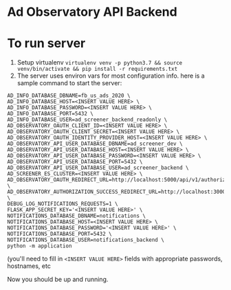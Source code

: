 # Ad Observatory API Backend

# To run server
1. Setup virtualenv `virtualenv venv -p python3.7 && source venv/bin/activate && pip install -r requirements.txt`
2. The server uses environ vars for most configuration info. here is a sample command to start the server:
```
AD_INFO_DATABASE_DBNAME=fb_us_ads_2020 \
AD_INFO_DATABASE_HOST=<INSERT VALUE HERE> \
AD_INFO_DATABASE_PASSWORD=<INSERT VALUE HERE> \
AD_INFO_DATABASE_PORT=5432 \
AD_INFO_DATABASE_USER=ad_screener_backend_readonly \
AD_OBSERVATORY_OAUTH_CLIENT_ID=<INSERT VALUE HERE> \
AD_OBSERVATORY_OAUTH_CLIENT_SECRET=<INSERT VALUE HERE> \
AD_OBSERVATORY_OAUTH_IDENTITY_PROVIDER_HOST=<INSERT VALUE HERE> \
AD_OBSERVATORY_API_USER_DATABASE_DBNAME=ad_screener_dev \
AD_OBSERVATORY_API_USER_DATABASE_HOST=<INSERT VALUE HERE> \
AD_OBSERVATORY_API_USER_DATABASE_PASSWORD=<INSERT VALUE HERE> \
AD_OBSERVATORY_API_USER_DATABASE_PORT=5432 \
AD_OBSERVATORY_API_USER_DATABASE_USER=ad_screener_backend \
AD_SCREENER_ES_CLUSTER=<INSERT VALUE HERE> \
AD_OBSERVATORY_OAUTH_REDIRECT_URL=http://localhost:5000/api/v1/authorize \
AD_OBSERVATORY_AUTHORIZATION_SUCCESS_REDIRECT_URL=http://localhost:3000/ \
DEBUG_LOG_NOTIFICATIONS_REQUESTS=1 \
FLASK_APP_SECRET_KEY='<INSERT VALUE HERE>' \
NOTIFICATIONS_DATABASE_DBNAME=notifications \
NOTIFICATIONS_DATABASE_HOST=<INSERT VALUE HERE> \
NOTIFICATIONS_DATABASE_PASSWORD='<INSERT VALUE HERE>' \
NOTIFICATIONS_DATABASE_PORT=5432 \
NOTIFICATIONS_DATABASE_USER=notifications_backend \
python -m application
```
(you'll need to fill in `<INSERT VALUE HERE>` fields with appropriate passwords,
hostnames, etc

Now you should be up and running.
